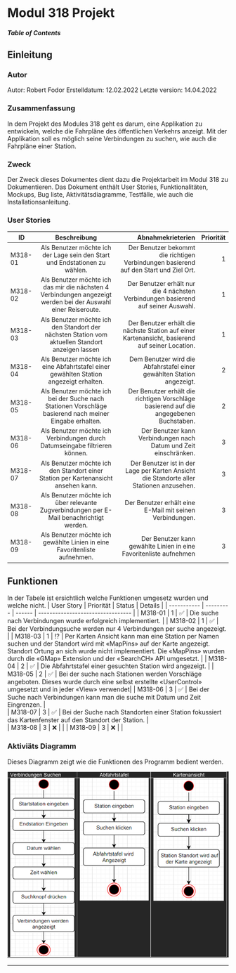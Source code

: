 # Modul 318 Projekt


##### Table of Contents


## Einleitung

<a name="autor"/>

### Autor

Autor: Robert Fodor
Erstelldatum: 12.02.2022
Letzte version: 14.04.2022

<a name="zussamenfassung"/>

### Zusammenfassung

In dem Projekt des Modules 318 geht es darum, eine Applikation zu entwickeln, welche die Fahrpläne des öffentlichen Verkehrs anzeigt. Mit der Applikation soll es möglich seine Verbindungen zu suchen, wie auch die Fahrpläne einer Station.

<a name="zweck"/>

### Zweck

Der Zweck dieses Dokumentes dient dazu die Projektarbeit im Modul 318 zu Dokumentieren. Das Dokument enthält User Stories, Funktionalitäten, Mockups, Bug liste, Aktivitätsdiagramme, Testfälle, wie auch die Installationsanleitung.

### User Stories

| ID   | Beschreibung  | Abnahmekrieterien| Priorität |
| -------|:-------------:| -----:|-----:|
| M318-01 | Als Benutzer möchte ich der Lage sein den Start und Endstationen zu wählen.| Der Benutzer bekommt die richtigen Verbindungen basierend auf den Start und Ziel Ort. | 1 |
| M318-02 | Als Benutzer möchte ich das mir die nächsten 4 Verbindungen angezeigt werden bei der Auswahl einer Reiseroute. | Der Benutzer erhält nur die 4 nächsten Verbindungen basierend auf seiner Auswahl. | 1 |
| M318-03 | Als Benutzer möchte ich den Standort der nächsten Station vom aktuellen Standort anzeigen lassen | Der Benutzer erhält die nächste Station auf einer Kartenansicht, basierend auf seiner Location. | 1 |
| M318-04 | Als Benutzer möchte ich eine Abfahrtstafel einer gewählten Station angezeigt erhalten. | Dem Benutzer wird die Abfahrstafel einer gewählten Station angezeigt. | 2 |
| M318-05 | Als Benutzer möchte ich bei der Suche nach Stationen Vorschläge basierend nach meiner Eingabe erhalten. | Der Benutzer erhält die richtigen Vorschläge basierend auf die angegebenen Buchstaben. | 2 |
| M318-06 | Als Benutzer möchte ich Verbindungen durch Datumseingabe filtrieren können. | Der Benutzer kann Verbindungen nach Datum und Zeit einschränken. | 3 |
| M318-07 | Als Benutzer möchte ich den Standort einer Station per Kartenansicht ansehen kann. | Der Benutzer ist in der Lage per Karten Ansicht die Standorte aller Stationen anzusehen. | 3 |
| M318-08 | Als Benutzer möchte ich über relevante Zugverbindungen per E-Mail benachrichtigt werden. | Der Benutzer erhält eine E-Mail mit seinen Verbindungen. | 3 |
| M318-09 | Als Benutzer möchte ich gewählte Linien in eine Favoritenliste aufnehmen. | Der Benutzer kann gewählte Linien in eine Favoritenliste aufnehmen | 3 |

<a name="funktionen"/>

## Funktionen
In der Tabele ist ersichtlich welche Funktionen umgesetz wurden und welche nicht.
| User Story | Priorität | Status | Details                      |
| ----------- | --------- | ------ | --------------------------------- | 
| M318-01       | 1         | ✅      | Die suche nach Verbindungen wurde erfolgreich implementiert. | 
| M318-02       | 1         | ✅      | Bei der Verbindungsuche werden nur 4 Verbindungen per suche angezeigt. | 
| M318-03       | 1         | :interrobang: | Per Karten Ansicht kann man eine Station per Namen suchen und der Standort wird mit «MapPins» auf der Karte angezeigt. Standort Ortung an sich wurde nicht implementiert. Die «MapPins» wurden durch die «GMap» Extension und der «SearchCH» API umgesetzt. | 
| M318-04       | 2         | ✅      | Die Abfahrtstafel einer gesuchten Station wird angezeigt. | 
| M318-05       | 2         | ✅      | Bei der suche nach Stationen werden Vorschläge angeboten. Dieses wurde durch eine selbst erstellte «UserControl» umgesetzt und in jeder «View» verwendet|
| M318-06       | 3         | ✅      | Bei der Suche nach Verbindungen kann man die suche mit Datum und Zeit Eingrenzen. |  
| M318-07         | 3         | ✅      | Bei der Suche nach Standorten einer Station fokussiert das Kartenfenster auf den Standort der Station. |  
| M318-08        | 3         | ❌     |  |
| M318-09        | 3         | ❌     |  |

<a name="activitydiagram"/>

### Aktiviäts Diagramm
Dieses Diagramm zeigt wie die Funktionen des Programm bedient werden.

![Aktiviäts Diagramm](/images/image.png)

---
